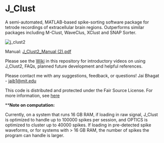 # J_Clust
A semi-automated, MATLAB-based spike-sorting software package for tetrode recordings of extracellular brain regions. Outperforms similar packages including M-Clust, WaveClus, XClust and SNAP Sorter.

![j_clust2](https://user-images.githubusercontent.com/14895866/30189822-6bc536c6-9404-11e7-8c08-02670035f634.jpg)

Manual: [J_Clust2_Manual (2).pdf](https://github.com/jaib1/J_Clust/files/1342094/J_Clust2_Manual.2.pdf)

Please see the [Wiki](https://github.com/jaib1/J_Clust/wiki) in this repository for introductory videos on using J_Clust2, FAQs, planned future development and helpful references.

Please contact me with any suggestions, feedback, or questions! Jai Bhagat - jaib1@mit.edu

This code is distributed and protected under the Fair Source License. For more information, see [here](https://fair.io/)

****Note on computation:** 

Currently, on a system that runs 16 GB RAM, if loading in raw signal, J_Clust is optimized to handle up to 100000 spikes per session, and OPTICS is optimized to cluster up to 40000 spikes. If loading in pre-detected spike waveforms, or for systems with > 16 GB RAM, the number of spikes the program can handle is larger.
